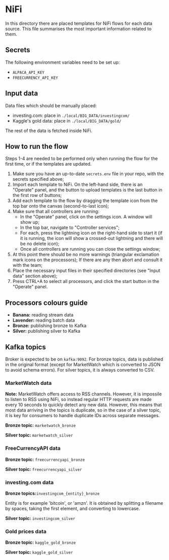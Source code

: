 # NiFi

In this directory there are placed templates for NiFi flows for each data source.
This file summarises the most important information related to them.

## Secrets

The following environment variables need to be set up:
- `ALPACA_API_KEY`
- `FREECURRENCY_API_KEY`

## Input data

Data files which should be manually placed:
- investing.com: place in `./local/BIG_DATA/investingcom/`
- Kaggle's gold data: place in `./local/BIG_DATA/gold/`

The rest of the data is fetched inside NiFi.

## How to run the flow

Steps 1-4 are needed to be performed only when running the flow for the first time, or if the templates are updated.

1. Make sure you have an up-to-date `secrets.env` file in your repo, with the secrets specified above;
2. Import each template to NiFi. On the left-hand side, there is an "Operate" panel, and the button to upload templates is the last button in the first row of buttons;
3. Add each template to the flow by dragging the template icon from the top bar onto the canvas (second-to-last icon); 
4. Make sure that all controllers are running:
   - In the "Operate" panel, click on the settings icon. A window will show up;
   - In the top bar, navigate to "Controller services";
   - For each, press the lightning icon on the right-hand side to start it (if it is running, the icon will show a crossed-out lightning and there will be no delete icon);
   - Once all controllers are running you can close the settings window;
5. At this point there should be no more warnings (triangular exclamation mark icons on the processors); If there are any then abort and consult it with the team;
6. Place the necessary input files in their specified directories (see "Input data" section above);
7. Press CTRL+A to select all processors, and click the start button in the "Operate" panel.

## Processors colours guide

- **Banana:** reading stream data
- **Lavender:** reading batch data
- **Bronze:** publishing bronze to Kafka
- **Silver:** publishing silver to Kafka

## Kafka topics

Broker is expected to be on `kafka:9092`.
For bronze topics, data is published in the original format (except for MarketWatch which is converted to JSON to avoid schema errors). For silver topics, it is always converted to CSV.

### MarketWatch data

**Note:** MarketWatch offers access to RSS channels. However, it is impossile to listen to RSS using NiFi, 
so instead regular HTTP requests are made every 10 seconds to quickly detect any new data. However,
this means that most data arriving in the topics is duplicate, so in the case of a silver topic,
it is key for consumers to handle duplicate IDs across separate messages.

**Bronze topic:** `marketwatch_bronze`

**Silver topic:** `marketwatch_silver`

### FreeCurrencyAPI data

**Bronze topic:** `freecurrencyapi_bronze`

**Silver topic:** `freecurrencyapi_silver`

### investing.com data

**Bronze topics:**`investingcom_{entity}_bronze`

Entity is for example 'bitcoin', or 'amzn'. It is obtained by splitting a filename by spaces, taking the first element, and converting to lowercase.

**Silver topic:** `investingcom_silver`

### Gold prices data

**Bronze topic:** `kaggle_gold_bronze`

**Silver topic:** `kaggle_gold_silver`
